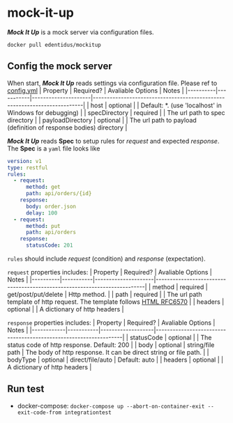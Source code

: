 # mock-it-up
***Mock It Up*** is a mock server via configuration files.


```docker 
docker pull edentidus/mockitup
```

## Config the mock server
When start, ***Mock It Up*** reads settings via configuration file. Please ref to [config.yml](https://github.com/vincent-scw/mock-it-up/blob/main/test/MockItUp.IntegrationTest/mockitup.d/conf.yml)
| Property | Required? | Avaliable Options   | Notes                                                                    |
|----------|-----------|---------------------|--------------------------------------------------------------------------|
| host     | optional  |                     | Default: &ast;. (use 'localhost' in Windows for debugging)                   |
| specDirectory | required  |                | The url path to spec directory |
| payloadDirectory | optional  |             | The url path to payload (definition of response bodies) directory |

***Mock It Up*** reads **Spec** to setup rules for *request* and expected *response*.
The **Spec** is a ```yaml``` file looks like
```yml
version: v1
type: restful
rules:
  - request:
      method: get
      path: api/orders/{id}
    response:
      body: order.json
      delay: 100
  - request:
      method: put
      path: api/orders
    response:
      statusCode: 201
```

```rules``` should include *request* (condition) and *response* (expectation).

```request``` properties includes:
| Property | Required? | Avaliable Options   | Notes                                                                    |
|----------|-----------|---------------------|--------------------------------------------------------------------------|
| method   | required  | get/post/put/delete | Http method.                                                             |
| path     | required  |                     | The url path template of http request. The template follows [HTML RFC6570](https://tools.ietf.org/html/rfc6570) |
| headers  | optional  |                     | A dictionary of http headers                                             |

```response``` properties includes:
| Property   | Required? | Avaliable Options | Notes                                                            |
|------------|-----------|-------------------|------------------------------------------------------------------|
| statusCode | optional  |                   | The status code of http response. Default: 200                   |
| body       | optional  | string/file path  | The body of http response. It can be direct string or file path. |
| bodyType   | optional  | direct/file/auto  | Default: auto                                                    |
| headers    | optional  |                   | A dictionary of http headers                                     |

## Run test
* docker-compose: ```docker-compose up --abort-on-container-exit --exit-code-from integrationtest```
